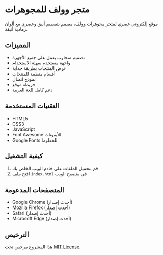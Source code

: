 # متجر وولف للمجوهرات

موقع إلكتروني عصري لمتجر مجوهرات وولف، مصمم بتصميم أنيق وعصري مع ألوان رمادية أنيقة.

## المميزات

- تصميم متجاوب يعمل على جميع الأجهزة
- واجهة مستخدم سهلة الاستخدام
- عرض المنتجات بطريقة جذابة
- أقسام منظمة للمنتجات
- نموذج اتصال
- خريطة موقع
- دعم كامل للغة العربية

## التقنيات المستخدمة

- HTML5
- CSS3
- JavaScript
- Font Awesome للأيقونات
- Google Fonts للخطوط

## كيفية التشغيل

1. قم بتحميل الملفات على خادم الويب الخاص بك
2. افتح ملف `index.html` في متصفح الويب

## المتصفحات المدعومة

- Google Chrome (أحدث إصدار)
- Mozilla Firefox (أحدث إصدار)
- Safari (أحدث إصدار)
- Microsoft Edge (أحدث إصدار)

## الترخيص

هذا المشروع مرخص تحت [MIT License](LICENSE).
